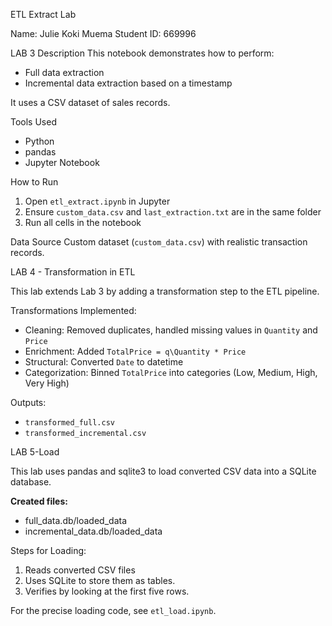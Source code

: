 ETL Extract Lab

Name: Julie Koki  Muema
Student ID: 669996

LAB 3
Description
This notebook demonstrates how to perform:
- Full data extraction
- Incremental data extraction based on a timestamp

It uses a CSV dataset of sales records.

Tools Used
- Python
- pandas
- Jupyter Notebook

How to Run
1. Open `etl_extract.ipynb` in Jupyter
2. Ensure `custom_data.csv` and `last_extraction.txt` are in the same folder
3. Run all cells in the notebook

Data Source
Custom dataset (`custom_data.csv`) with realistic transaction records.

LAB 4 - Transformation in ETL

This lab extends Lab 3 by adding a transformation step to the ETL pipeline.

Transformations Implemented:
- Cleaning: Removed duplicates, handled missing values in `Quantity` and `Price`
- Enrichment: Added `TotalPrice = q\Quantity * Price`
- Structural: Converted `Date` to datetime
- Categorization: Binned `TotalPrice` into categories (Low, Medium, High, Very High)

Outputs:
- `transformed_full.csv`
- `transformed_incremental.csv`

LAB 5-Load

 This lab uses pandas and sqlite3 to load converted CSV data into a SQLite database.  

 **Created files:**
 - full_data.db/loaded_data
 - incremental_data.db/loaded_data

 Steps for Loading:
 1. Reads converted CSV files
 2. Uses SQLite to store them as tables.
 3. Verifies by looking at the first five rows.

 For the precise loading code, see `etl_load.ipynb`.